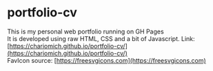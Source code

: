 # portfolio-cv
This is my personal web portfolio running on GH Pages <br>
It is developed using raw HTML, CSS and a bit of Javascript.
Link: [https://chariomich.github.io/portfolio-cv/](https://chariomich.github.io/portfolio-cv/) <br>
FavIcon source: [https://freesvgicons.com](https://freesvgicons.com)
